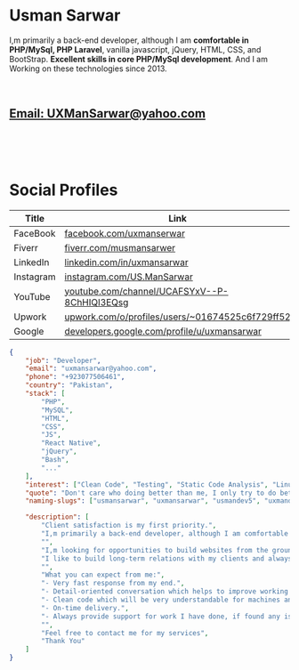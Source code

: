 <h1>Usman Sarwar</h1>

I,m primarily a back-end developer, although I am **comfortable in PHP/MySql, PHP Laravel**, vanilla javascript, jQuery, HTML, CSS, and BootStrap. **Excellent skills in core PHP/MySql development**. And I am Working on these technologies since 2013.

<br>

## <a href="mailto:uxmansarwar@yahoo.com">Email: UXManSarwar@yahoo.com</a>

<br>
<br>
<br>

# Social Profiles

<div align="left">

| Title     | Link                                                                                                                                       |
| --------- | ------------------------------------------------------------------------------------------------------------------------------------------ |
| FaceBook  | <a target="_blank" href="https://www.facebook.com/uxmanserwar">facebook.com/uxmanserwar</a>                                                |
| Fiverr    | <a target="_blank" href="https://www.fiverr.com/musmansarwer">fiverr.com/musmansarwer</a>                                                  |
| LinkedIn  | <a target="_blank" href="https://www.linkedin.com/in/uxmansarwar">linkedin.com/in/uxmansarwar</a>                                          |
| Instagram | <a target="_blank" href="https://www.instagram.com/us.mansarwar">instagram.com/US.ManSarwar</a>                                            |
| YouTube   | <a target="_blank" href="https://www.youtube.com/channel/UCAFSYxV--P-8ChHIQI3EQsg">youtube.com/channel/UCAFSYxV--P-8ChHIQI3EQsg</a>        |
| Upwork    | <a target="_blank" href="https://www.upwork.com/o/profiles/users/~01674525c6f729ff52/">upwork.com/o/profiles/users/~01674525c6f729ff52</a> |
| Google    | <a target="_blank" href="https://g.dev/uxmansarwar">developers.google.com/profile/u/uxmansarwar</a> |

 </div>

```json
{
	"job": "Developer",
	"email": "uxmansarwar@yahoo.com",
	"phone": "+923077506461",
	"country": "Pakistan",
	"stack": [
		"PHP",
		"MySQL",
		"HTML",
		"CSS",
		"JS",
		"React Native",
		"jQuery",
		"Bash",
		"..."
	],
	"interest": ["Clean Code", "Testing", "Static Code Analysis", "Linux", "..."],
	"quote": "Don't care who doing better than me, I only try to do better than my own previous days(Usman Sarwar)",
	"naming-slugs": ["usmansarwar", "uxmansarwar", "usmandev5", "uxmandev5"],

	"description": [
		"Client satisfaction is my first priority.",
		"I,m primarily a back-end developer, although I am comfortable in PHP/MySql, PHP Laravel, vanilla javascript, jQuery, HTML, CSS, and BootStrap. Excellent skills in core PHP/MySql development. And I am Working on these technologies since 2013.",
		"",
		"I,m looking for opportunities to build websites from the ground up for you or your business.",
		"I like to build long-term relations with my clients and always make suggestions that will help in the long term.",
		"",
		"What you can expect from me:",
		"- Very fast response from my end.",
		"- Detail-oriented conversation which helps to improve working as per requirements.",
		"- Clean code which will be very understandable for machines and humans.",
		"- On-time delivery.",
		"- Always provide support for work I have done, if found any issues.",
		"",
		"Feel free to contact me for my services",
		"Thank You"
	]
}
```

<!--
**uxmansarwar/uxmansarwar** is a ✨ _special_ ✨ repository because its `README.md` (this file) appears on your GitHub profile.

Here are some ideas to get you started:

- 🔭 I’m currently working on ...
- 🌱 I’m currently learning ...
- 👯 I’m looking to collaborate on ...
- 🤔 I’m looking for help with ...
- 💬 Ask me about ...
- 📫 How to reach me: ...
- 😄 Pronouns: ...
- ⚡ Fun fact: ...
-->
